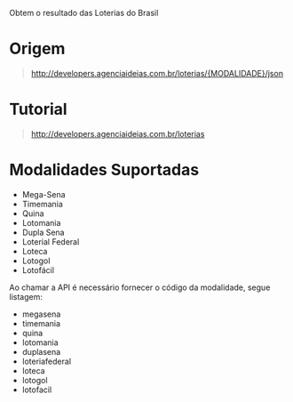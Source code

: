 Obtem o resultado das Loterias do Brasil

# Origem

> http://developers.agenciaideias.com.br/loterias/{MODALIDADE}/json

# Tutorial

> http://developers.agenciaideias.com.br/loterias

# Modalidades Suportadas

* Mega-Sena
* Timemania
* Quina
* Lotomania
* Dupla Sena
* Loterial Federal
* Loteca
* Lotogol
* Lotofácil

Ao chamar a API é necessário fornecer o código da modalidade, segue listagem:

* megasena
* timemania
* quina
* lotomania
* duplasena
* loteriafederal
* loteca
* lotogol
* lotofacil